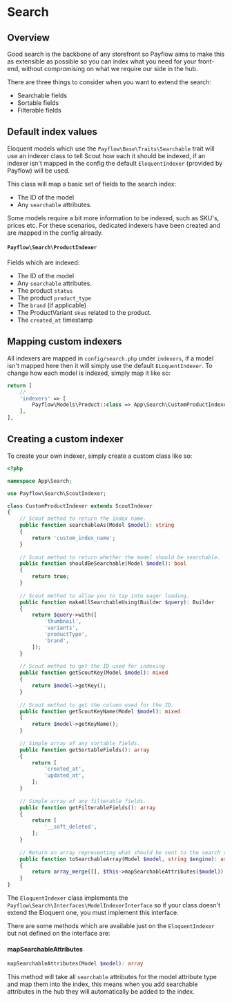 # Search

## Overview

Good search is the backbone of any storefront so Payflow aims to make this as extensible as possible so you can index what
you need for your front-end, without compromising on what we require our side in the hub.

There are three things to consider when you want to extend the search:

- Searchable fields
- Sortable fields
- Filterable fields

## Default index values

Eloquent models which use the `Payflow\Base\Traits\Searchable` trait will use an indexer class to tell Scout how each it
should be indexed, if an indexer isn't mapped in the config the default `EloquentIndexer` (provided by Payflow) will be
used.

This class will map a basic set of fields to the search index:

- The ID of the model
- Any `searchable` attributes.

Some models require a bit more information to be indexed, such as SKU's, prices etc. For these scenarios, dedicated
indexers have been created and are mapped in the config already.

#### `Payflow\Search\ProductIndexer`

Fields which are indexed:

- The ID of the model
- Any `searchable` attributes.
- The product `status`
- The product `product_type`
- The `brand` (if applicable)
- The ProductVariant `skus` related to the product.
- The `created_at` timestamp

## Mapping custom indexers

All indexers are mapped in `config/search.php` under `indexers`, if a model isn't mapped here then it will
simply use the default `ELoquentIndexer`. To change how each model is indexed, simply map it like so:

```php
return [
    // ...
    'indexers' => [
        Payflow\Models\Product::class => App\Search\CustomProductIndexer::class,
    ],
],
```

## Creating a custom indexer

To create your own indexer, simply create a custom class like so:

```php
<?php

namespace App\Search;

use Payflow\Search\ScoutIndexer;

class CustomProductIndexer extends ScoutIndexer
{
    // Scout method to return the index name.
    public function searchableAs(Model $model): string
    {
        return 'custom_index_name';
    }
    
    // Scout method to return whether the model should be searchable.
    public function shouldBeSearchable(Model $model): bool
    {
        return true;
    }
    
    // Scout method to allow you to tap into eager loading.
    public function makeAllSearchableUsing(Builder $query): Builder
    {
        return $query->with([
            'thumbnail',
            'variants',
            'productType',
            'brand',
        ]);
    }
    
    // Scout method to get the ID used for indexing
    public function getScoutKey(Model $model): mixed
    {
        return $model->getKey();
    }
    
    // Scout method to get the column used for the ID.
    public function getScoutKeyName(Model $model): mixed
    {
        return $model->getKeyName();
    }
    
    // Simple array of any sortable fields.
    public function getSortableFields(): array 
    {
        return [
            'created_at',
            'updated_at',
        ];
    }
    
    // Simple array of any filterable fields.
    public function getFilterableFields(): array 
    {
        return [
            '__soft_deleted',
        ];
    }
    
    // Return an array representing what should be sent to the search service i.e. Algolia
    public function toSearchableArray(Model $model, string $engine): array
    {
        return array_merge([], $this->mapSearchableAttributes($model));
    }
}
```

The `EloquentIndexer` class implements the `Payflow\Search\Interfaces\ModelIndexerInterface` so if your class doesn't
extend the Eloquent one, you must implement this interface.

There are some methods which are available just on the `EloquentIndexer` but not defined on the interface are:

#### mapSearchableAttributes

```php
mapSearchableAttributes(Model $model): array
```

This method will take all `searchable` attributes for the model attribute type and map them into the index,
this means when you add searchable attributes in the hub they will automatically be added to the index.